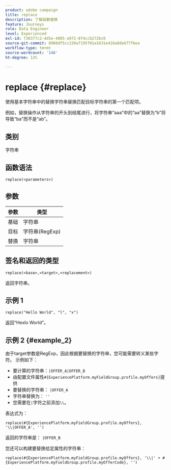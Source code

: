```yaml
---
product: adobe campaign
title: replace
description: 了解函数替换
feature: Journeys
role: Data Engineer
level: Experienced
exl-id: f30377c2-4d5e-4905-a972-8f4ccb272bc0
source-git-commit: 8980df5cc238a7195f01a1631e418a8de677fbea
workflow-type: tm+mt
source-wordcount: '148'
ht-degree: 12%

---
```


# replace {#replace}

使用基本字符串中的替换字符串替换匹配目标字符串的第一个匹配项。

例如，替换操作从字符串的开头到结尾进行，将字符串“aaa”中的“aa”替换为“b”将导致“ba”而不是“ab”。

## 类别

字符串

## 函数语法

`replace(<parameters>)`

## 参数

| 参数 | 类型 |
|-----------|--------------|
| 基础 | 字符串 |
| 目标 | 字符串(RegExp) |
| 替换 | 字符串 |

## 签名和返回的类型

`replace(<base>,<target>,<replacement>)`

返回字符串。

## 示例 1

`replace("Hello World", "l", "x")`

返回“Hexlo World”。

## 示例 2 {#example_2}

由于target参数是RegExp，因此根据要替换的字符串，您可能需要转义某些字符。 示例如下：

* 要计算的字符串：`|OFFER_A|OFFER_B`
* 由配置文件属性`#{ExperiencePlatform.myFieldGroup.profile.myOffers}`提供
* 要替换的字符串： `|OFFER_A`
* 字符串替换为： `''`
* 您需要在`|`字符之前添加`\\`。

表达式为：

`replace(#{ExperiencePlatform.myFieldGroup.profile.myOffers}, '\\|OFFER_A', '')`

返回的字符串是： `|OFFER_B`

您还可以构建要替换给定属性的字符串：

`replace(#{ExperiencePlatform.myFieldGroup.profile.myOffers}, '\\|' + #{ExperiencePlatform.myFieldGroup.profile.myOfferCode}, '')`
